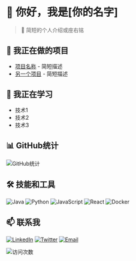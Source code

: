 # 👋 你好，我是[你的名字]

> 🚀 简短的个人介绍或座右铭

## 🔭 我正在做的项目
- [项目名称](https://github.com/username/project) - 简短描述
- [另一个项目](https://github.com/username/another-project) - 简短描述

## 🌱 我正在学习
- 技术1
- 技术2
- 技术3

## 📊 GitHub统计
![GitHub统计](https://github-readme-stats.vercel.app/api?username=你的用户名&show_icons=true&theme=radical)

## 🛠️ 技能和工具
![Java](https://img.shields.io/badge/-Java-007396?style=flat-square&logo=java)
![Python](https://img.shields.io/badge/-Python-3776AB?style=flat-square&logo=python&logoColor=white)
![JavaScript](https://img.shields.io/badge/-JavaScript-F7DF1E?style=flat-square&logo=javascript&logoColor=black)
![React](https://img.shields.io/badge/-React-61DAFB?style=flat-square&logo=react&logoColor=black)
![Docker](https://img.shields.io/badge/-Docker-2496ED?style=flat-square&logo=docker&logoColor=white)

## 📫 联系我
[![LinkedIn](https://img.shields.io/badge/-LinkedIn-0077B5?style=flat-square&logo=linkedin)](https://linkedin.com/in/你的用户名)
[![Twitter](https://img.shields.io/badge/-Twitter-1DA1F2?style=flat-square&logo=twitter&logoColor=white)](https://twitter.com/你的用户名)
[![Email](https://img.shields.io/badge/-Email-D14836?style=flat-square&logo=gmail&logoColor=white)](mailto:你的邮箱@example.com)

<!-- 添加访问计数器 -->
![访问次数](https://visitor-badge.glitch.me/badge?page_id=你的用户名.你的用户名)
